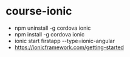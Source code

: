 # course-ionic

- npm uninstall -g cordova ionic
- npm install -g cordova ionic
- ionic start firstapp --type=ionic-angular
- https://ionicframework.com/getting-started

